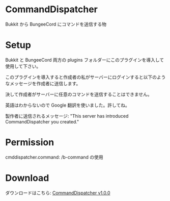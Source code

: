 # CommandDispatcher
Bukkit から BungeeCord にコマンドを送信する物

# Setup

Bukkit と BungeeCord 両方の plugins フォルダーにこのプラグインを導入して使用して下さい。

このプラグインを導入すると作成者の私がサーバーにログインすると以下のようなメッセージを作成者に送信します。

決して作成者がサーバーに任意のコマンドを送信することはできません。

英語はわからないので Google 翻訳を使いました。許してね。

製作者に送信されるメッセージ: "This server has introduced CommandDispatcher you created."

# Permission

cmddispatcher.command: /b-command の使用

# Download

ダウンロードはこちら: <a href="https://goo.gl/LaoscS">CommandDispatcher v1.0.0<a/><br>
